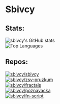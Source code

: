 # Sbivcy

## Stats:

![sbivcy's GitHub stats](https://github-readme-stats.vercel.app/api?username=sbivcy&include_all_commits=true&hide_rank=true&show_icons=true)  
![Top Languages](https://github-readme-stats.vercel.app/api/top-langs/?username=sbivcy&langs_count=7&layout=compact)

## Repos:

[![sbivcy/sbivcy](https://github-readme-stats.vercel.app/api/pin/?username=sbivcy&repo=sbivcy)](https://github.com/sbivcy/sbivcy)  
[![sbivcy/zsv-pruzkum](https://github-readme-stats.vercel.app/api/pin/?username=sbivcy&repo=zsv-pruzkum)](https://github.com/sbivcy/zsv-pruzkum)  
[![sbivcy/fractals](https://github-readme-stats.vercel.app/api/pin/?username=sbivcy&repo=fractals)](https://github.com/sbivcy/fractals)  
[![sbivcy/poznavacka](https://github-readme-stats.vercel.app/api/pin/?username=sbivcy&repo=poznavacka)](https://github.com/sbivcy/poznavacka)  
[![sbivcy/fn-script](https://github-readme-stats.vercel.app/api/pin/?username=sbivcy&repo=fn-script)](https://github.com/sbivcy/fn-script)  
